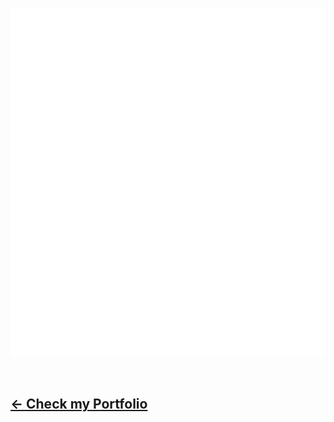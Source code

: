 ![Metrics](github-metrics.svg)

<br>

## <a href="https://shonkxs.dev" target="_blank"><- Check my Portfolio</a>
